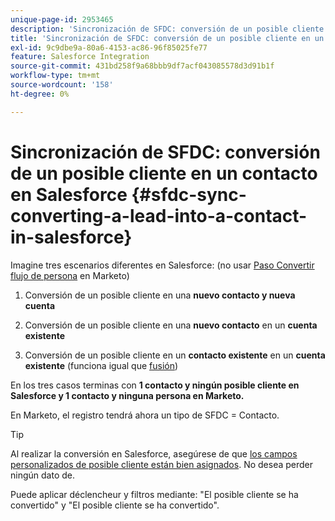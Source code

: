 ```yaml
---
unique-page-id: 2953465
description: 'Sincronización de SFDC: conversión de un posible cliente en un contacto en Salesforce. Documentos de Marketo: documentación del producto'
title: 'Sincronización de SFDC: conversión de un posible cliente en un contacto en Salesforce'
exl-id: 9c9dbe9a-80a6-4153-ac86-96f85025fe77
feature: Salesforce Integration
source-git-commit: 431bd258f9a68bbb9df7acf043085578d3d91b1f
workflow-type: tm+mt
source-wordcount: '158'
ht-degree: 0%

---
```


# Sincronización de SFDC: conversión de un posible cliente en un contacto en Salesforce {#sfdc-sync-converting-a-lead-into-a-contact-in-salesforce}

Imagine tres escenarios diferentes en Salesforce: (no usar [Paso Convertir flujo de persona](/help/marketo/product-docs/core-marketo-concepts/smart-campaigns/flow-actions/convert-person.md) en Marketo)

1. Conversión de un posible cliente en una **nuevo contacto y nueva cuenta**
1. Conversión de un posible cliente en una **nuevo contacto** en un **cuenta existente**

1. Conversión de un posible cliente en un **contacto existente** en un **cuenta existente** (funciona igual que [fusión](/help/marketo/product-docs/crm-sync/salesforce-sync/sfdc-sync-details/sfdc-sync-merging-a-lead-contact-person.md))

En los tres casos terminas con **1 contacto y ningún posible cliente en Salesforce y 1 contacto y ninguna persona en Marketo.**

En Marketo, el registro tendrá ahora un tipo de SFDC = Contacto.

>[!TIP]
>
>Al realizar la conversión en Salesforce, asegúrese de que [los campos personalizados de posible cliente están bien asignados](https://help.salesforce.com/apex/HTViewHelpDoc?id=customize_mapleads.htm). No desea perder ningún dato de.

Puede aplicar déclencheur y filtros mediante: &quot;El posible cliente se ha convertido&quot; y &quot;El posible cliente se ha convertido&quot;.
